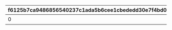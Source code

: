 |f6125b7ca9486856540237c1ada5b6cee1cbededd30e7f4bd07ff0d0d88e28b6|40350ed5e2558271688fe9f23bffa686eb48cd13d9f4e6894f07e1177d3cbe69|460b593a9a2c9ec217372ae77ef9af0f6e2a34b70d8b0603f755e083f7b7b9d7|5acb547d9e37e2d6aa2021ac6c10747c16844d2decae240fb10c232cf54b13c9|818cf1e8dd024094ad812a20a778be8513cc38fd398055573e2df4b1195f4bff|fc7bce5b5a304f1018e9928eab2546251eb7d22fdb04d1c636c7a3b2a463edc6|73cf544b5b33002ff0a3e7c340e47ec25e0797311f489f92ccbd89ebab822c32|9a5f9929d8e255ecab09ab40d8e7c320ed9ea7099ed68dc55e386d52f37745ea|fe372acf8f19a64f2c3b7355f01d9827355abc5ab58b96a5f166a1d7ec11d70d|b71ead0fee295b2af7459bbb4df475ee884ab7eecf8d3a7717c0526d7f77dcd8|e0e5bc7b498116d1a6f44c7e8fbf84623346775847ad30c5b906aac5251fcef2|e5d4671f2f87e500d403f414adc3f5b3a7cb5ab7bad49886fa19e4e0a57c2a7d|2177922b68531cd6fd9c637ecf9b2baf23fd30ff59c69f6bd964f16f8a80c7cf|d14b2505364e4bbe298545c1e10913e0744c29c02ac545b8b9711931fc4bba0c|e283892b71d16b11ad20c47ae27976c5cd709e11e3a93ad91072e3643fa52b71|46ffb1e22a64a5047df6ce330fb69a57704077fc23b15f222796e81b42b6867e|ec7fc00a9a09ea35f4629ec9855bf25ae11140cf7388d8d4f4ab92dc33a63a84|3dbddf53f20834861685a45b40446602c05ff8d5b9e3a1075f97e4dde30ccbb6|
| --- | --- | --- | --- | --- | --- | --- | --- | --- | --- | --- | --- | --- | --- | --- | --- | --- | --- |
|0|1405|0|0|30000|7|0|1|0|0|0|0|1|0|0|クウカ大回転で合計30000m飛ばそう|0|0|